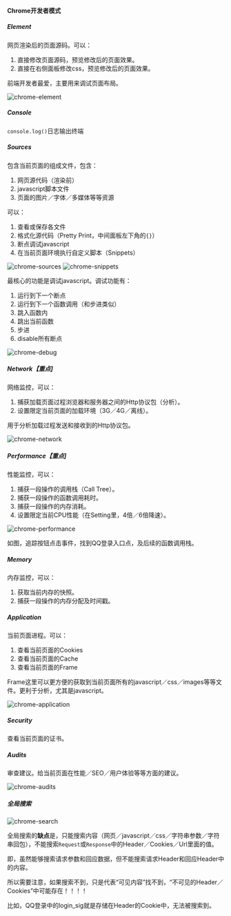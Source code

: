 [chrome-element]: chrome-element.png
[chrome-sources]: chrome-sources.png
[chrome-debug]: chrome-debug.png
[chrome-network]: chrome-network.png
[chrome-performance]: chrome-performance.png
[chrome-application]: chrome-application.png
[chrome-audits]: chrome-audits.png
[chrome-search]: chrome-search.png
[chrome-snippets]: chrome-snippets.png

#### Chrome开发者模式

##### Element

网页渲染后的页面源码。可以：

1. 直接修改页面源码，预览修改后的页面效果。
2. 直接在右侧面板修改css，预览修改后的页面效果。

前端开发者最爱，主要用来调试页面布局。

![chrome-element][chrome-element]

##### Console

`console.log()`日志输出终端

##### Sources

包含当前页面的组成文件，包含：

1. 网页源代码（渲染前）
2. javascript脚本文件
3. 页面的图片／字体／多媒体等等资源

可以：

1. 查看或保存各文件
2. 格式化源代码（Pretty Print，中间面板左下角的`{}`）
3. 断点调试javascript
4. 在当前页面环境执行自定义脚本（Snippets）

![chrome-sources][chrome-sources]
![chrome-snippets][chrome-snippets]

最核心的功能是调试javascript。调试功能有：

1. 运行到下一个断点
2. 运行到下一个函数调用（和步进类似）
2. 跳入函数内
3. 跳出当前函数
4. 步进
5. disable所有断点

![chrome-debug][chrome-debug]

##### Network【重点]

网络监控，可以：

1. 捕获加载页面过程浏览器和服务器之间的Http协议包（分析）。
2. 设置限定当前页面的加载环境（3G／4G／离线）。

用于分析加载过程发送和接收到的Http协议包。

![chrome-network][chrome-network]

##### Performance【重点]

性能监控，可以：

1. 捕获一段操作的调用栈（Call Tree）。
2. 捕获一段操作的函数调用耗时。
3. 捕获一段操作的内存消耗。
4. 设置限定当前CPU性能（在Setting里，4倍／6倍降速）。

![chrome-performance][chrome-performance]

如图，追踪按钮点击事件，找到QQ登录入口点，及后续的函数调用栈。

##### Memory

内存监控，可以：

1. 获取当前内存的快照。
2. 捕获一段操作的内存分配及时间戳。

##### Application

当前页面进程。可以：

1. 查看当前页面的Cookies
2. 查看当前页面的Cache
3. 查看当前页面的Frame

Frame这里可以更方便的获取到当前页面所有的javascript／css／images等等文件。更利于分析，尤其是javascript。

![chrome-application][chrome-application]

##### Security

查看当前页面的证书。

##### Audits

审查建议。给当前页面在性能／SEO／用户体验等等方面的建议。

![chrome-audits][chrome-audits]

##### 全局搜索

![chrome-search][chrome-search]

全局搜索的**缺点**是，只能搜索内容（网页／javascript／css／字符串参数／字符串回包），不能搜索`Request`或`Response`中的Header／Cookies／Url里面的值。

即，虽然能够搜索请求参数和回应数据，但不能搜索请求Header和回应Header中的内容。

所以需要注意，如果搜索不到，只是代表“可见内容”找不到，“不可见的Header／Cookies”中可能存在！！！！

比如，QQ登录中的login_sig就是存储在Header的Cookie中，无法被搜索到。
